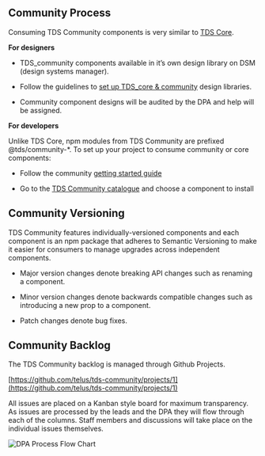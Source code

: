 ## Community Process

Consuming TDS Community components is very similar to [TDS Core](https://tds.telus.com/getting-started/getting-started.html).

**For designers**

* TDS_community components available in it’s own design library on DSM (design systems manager).

* Follow the guidelines to [set up TDS_core & community](https://tds.telus.com/getting-started/designers.html) design libraries.

* Community component designs will be audited by the DPA and help will be assigned.

**For developers**

Unlike TDS Core, npm modules from TDS Community are prefixed @tds/community-\*. To set up your project to consume community or core components:

* Follow the community [getting started guide](https://github.com/telus/tds-community/blob/master/.github/CONTRIBUTING.md)

* Go to the [TDS Community catalogue](https://tds.telus.com/community/index.html) and choose a component to install

## Community Versioning

TDS Community features individually-versioned components and each component is an npm package that adheres to Semantic Versioning to make it easier for consumers to manage upgrades across independent components.

* Major version changes denote breaking API changes such as renaming a component.

* Minor version changes denote backwards compatible changes such as introducing a new prop to a component.

* Patch changes denote bug fixes.

## Community Backlog

The TDS Community backlog is managed through Github Projects.

[https://github.com/telus/tds-community/projects/1](https://github.com/telus/tds-community/projects/1)

All issues are placed on a Kanban style board for maximum transparency. As issues are processed by the leads and the DPA they will flow through each of the columns. Staff members and discussions will take place on the individual issues themselves.

![DPA Process Flow Chart](https://lh3.googleusercontent.com/Ht_CQKycIJM0CYGWhPhAm5DzOR2h9DS3Lfm-ilH1MQP_SK9FjM346PKdb2mU9gzmdwQHDwigyR7zlBdaA_sUMXyVlpjHHHxVDMI79mt5xwyOnXsnyhX7lPKEEkK3X8iKwQdpmBCwiCM5VoHHMhQGY4CVwi2YQkIDTwLdhUWyDwO4oIdxRDcThVWjOjStDG5FYDJD-IHvqm2TbjnUVtJylX65s32zrWvdP4XLzqEWitgmMwbv4xfTg0IpWFOk4O19OjcD44eoimMuJmGBZTL5EVrGZdC6Rsi17rjaTOSn2butsl5Dte_qpFz3UwC2vEUXyRK6cs1dx9NB6ngIXsbvIyQjCFl4P_KROMR1rztRNQquOlUVVEgni9Tgpr3l0vzJVk-srBp5P2lKxPfJEE4BrOqgimOYl5QQ90WP-FtraAFj5g4Q2qrGbyz7Dmqm9N9qroRkapMOJtpMdh0FptnDfRLXTV0goTcHgY8HYulNKltz5ztYExLEFScsO6u1lwkUfCPGFG9xMMQwnj-FTDlsttTJL2jgciwYi3XUFASkvwwQc5rR96CKwJSHAepHcQxRziJRR6sp-4SSQ0nX0aXjJSsub6-0wqL5wsCMEeQ=w1117-h525-no)
